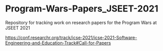 # Program-Wars-Papers_JSEET-2021
Repository for tracking work on research papers for the Program Wars at JSEET 2021

https://conf.researchr.org/track/icse-2021/icse-2021-Software-Engineering-and-Education-Track#Call-for-Papers
